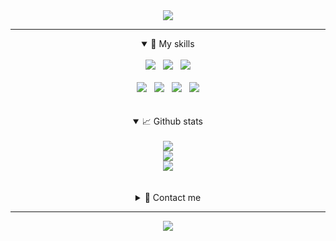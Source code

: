 <div align="center">
<img src="https://capsule-render.vercel.app/api?type=waving&color=auto&height=250&section=header&animation=fadeIn&text=PARK%20GI-PYO%20🙈&&fontSize=70&fontAlign=60">
<hr>
<details open>
    <summary>🚀 My skills</summary>
    <br>
    <div>
        <img src="https://img.shields.io/badge/Java-007396.svg?&style=for-the-badge&logo=Java&logoColor=white" />&nbsp;&nbsp;
        <img src="https://img.shields.io/badge/Spring-6DB33F.svg?&style=for-the-badge&logo=Spring&logoColor=white" />&nbsp;&nbsp;
        <img src="https://img.shields.io/badge/Oracle-F80000.svg?&style=for-the-badge&logo=Oracle&logoColor=white" />
    </div>
    <br>
    <div>
        <img src="https://img.shields.io/badge/IntelliJ%20IDEA-000000.svg?&style=for-the-badge&logo=IntelliJ%20IDEA&logoColor=white" />&nbsp;&nbsp;
        <img src="https://img.shields.io/badge/Git-F05032.svg?&style=for-the-badge&logo=Git&logoColor=white" />&nbsp;&nbsp;
        <img src="https://img.shields.io/badge/Github-181717.svg?&style=for-the-badge&logo=Github&logoColor=white" />&nbsp;&nbsp;
        <img src="https://img.shields.io/badge/GitKraken-179287.svg?&style=for-the-badge&logo=GitKraken&logoColor=white" />
    </div>
</details>
<br>
<br>
<details open>
    <summary>📈 Github stats</summary>
    <br>
    <img src="https://github-readme-streak-stats.herokuapp.com/?user=pyo92" />
    <br>
    <img src="https://github-readme-stats.vercel.app/api?username=pyo92&show_icons=true" />
    <br>
    <img src="https://github-readme-stats.vercel.app/api/top-langs/?username=pyo92&show_icons=true&hide_border=true&title_color=004386&icon_color=004386&layout=compact" />
</details>
<br>
<br>
<details>
    <summary>👤 Contact me</summary>
    <br>
        <img href="https://velog.io/@pyo92" src="https://img.shields.io/badge/Velog-20c997.svg?&style=for-the-badge&logo=Velog&logoColor=white" />&nbsp;&nbsp;
        <img mailto="gipyopark@gmail.com" src="https://img.shields.io/badge/Gmail-EA4335.svg?&style=for-the-badge&logo=Gmail&logoColor=white" />&nbsp;&nbsp;
        <img href="https://www.instagram.com/gipyo.park/" src="https://img.shields.io/badge/Instagram-E4405F.svg?&style=for-the-badge&logo=Instagram&logoColor=white" />
    
</details>
<hr>
<img src="https://hits.seeyoufarm.com/api/count/incr/badge.svg?url=https%3A%2F%2Fgithub.com%2Fpyo92&count_bg=%2379C83D&title_bg=%23555555&icon=&icon_color=%23E7E7E7&title=hits&edge_flat=false" />
</div>
